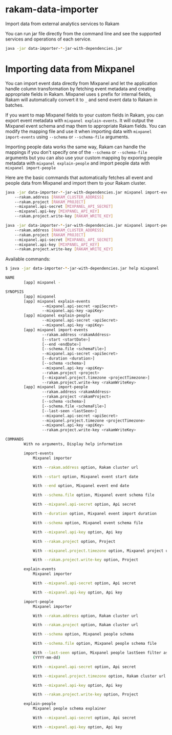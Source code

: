 # rakam-data-importer
Import data from external analytics services to Rakam

You can run jar file directly from the command line and see the supported services and operations of each service.

```bash
java -jar data-importer-*-jar-with-dependencies.jar 
```

# Importing data from Mixpanel

You can import event data directly from Mixpanel and let the application handle column transformation by fetching event metadata and 
creating appropriate fields in Rakam.
Mixpanel uses `$` prefix for internal fields, Rakam will automatically convert it to `_` and send event data to Rakam in batches.

If you want to map Mixpanel fields to your custom fields in Rakam, you can export event metadata with `mixpanel explain-events`.
It will output the Mixpanel event schema and map them to appropriate Rakam fields. You can modify the mapping file and 
use it when importing data with `mixpanel import-events` using `--schema` or `--schema-file` arguments.

Importing people data works the same way, Rakam can handle the mappings if you don't specify one of the `--schema` or `--schema-file` arguments
but you can also use your custom mapping by exporing people metadata with `mixpanel explain-people` and import people data with `mixpanel import-people`

Here are the basic commands that automatically fetches all event and people data from Mixpanel and import them to your Rakam cluster.

```bash
java -jar data-importer-*-jar-with-dependencies.jar mixpanel import-events
    --rakam.address [RAKAM_CLUSTER_ADDRESS]
    --rakam.project [RAKAM_PROJECT]
    --mixpanel.api-secret [MIXPANEL_API_SECRET]
    --mixpanel.api-key [MIXPANEL_API_KEY]
    --rakam.project.write-key [RAKAM_WRITE_KEY]
```

```bash
java -jar data-importer-*-jar-with-dependencies.jar mixpanel import-people
    --rakam.address [RAKAM_CLUSTER_ADDRESS]
    --rakam.project [RAKAM_PROJECT]
    --mixpanel.api-secret [MIXPANEL_API_SECRET]
    --mixpanel.api-key [MIXPANEL_API_KEY]
    --rakam.project.write-key [RAKAM_WRITE_KEY]
```

Available commands:

```bash
$ java -jar data-importer-*-jar-with-dependencies.jar help mixpanel

NAME
        [app] mixpanel -

SYNOPSIS
        [app] mixpanel
        [app] mixpanel explain-events
                --mixpanel.api-secret <apiSecret>
                --mixpanel.api-key <apiKey>
        [app] mixpanel explain-people 
                --mixpanel.api-secret <apiSecret>
                --mixpanel.api-key <apiKey>
        [app] mixpanel import-events 
                --rakam.address <rakamAddress>
                [--start <startDate>]
                [--end <endDate>]
                [--schema.file <schemaFile>]
                --mixpanel.api-secret <apiSecret>
                [--duration <duration>]
                [--schema <schema>] 
                --mixpanel.api-key <apiKey>
                --rakam.project <project>
                [--mixpanel.project.timezone <projectTimezone>]
                --rakam.project.write-key <rakamWriteKey>
        [app] mixpanel import-people 
                --rakam.address <rakamAddress>
                --rakam.project <rakamProject>
                [--schema <schema>]
                [--schema.file <schemaFile>] 
                [--last-seen <lastSeen>]
                --mixpanel.api-secret <apiSecret>
                --mixpanel.project.timezone <projectTimezone>
                --mixpanel.api-key <apiKey> 
                --rakam.project.write-key <rakamWriteKey>

COMMANDS
        With no arguments, Display help information

        import-events
            Mixpanel importer

            With --rakam.address option, Rakam cluster url

            With --start option, Mixpanel event start date

            With --end option, Mixpanel event end date

            With --schema.file option, Mixpanel event schema file

            With --mixpanel.api-secret option, Api secret

            With --duration option, Mixpanel event import duration

            With --schema option, Mixpanel event schema file

            With --mixpanel.api-key option, Api key

            With --rakam.project option, Project

            With --mixpanel.project.timezone option, Mixpanel project utc.

            With --rakam.project.write-key option, Project

        explain-events
            Mixpanel importer

            With --mixpanel.api-secret option, Api secret

            With --mixpanel.api-key option, Api key

        import-people
            Mixpanel importer

            With --rakam.address option, Rakam cluster url

            With --rakam.project option, Rakam cluster url

            With --schema option, Mixpanel people schema

            With --schema.file option, Mixpanel people schema file

            With --last-seen option, Mixpanel people lastSeen filter as date
            (YYYY-mm-dd)

            With --mixpanel.api-secret option, Api secret

            With --mixpanel.project.timezone option, Rakam cluster url

            With --mixpanel.api-key option, Api key

            With --rakam.project.write-key option, Project

        explain-people
            Mixpanel people schema explainer

            With --mixpanel.api-secret option, Api secret

            With --mixpanel.api-key option, Api key
```
